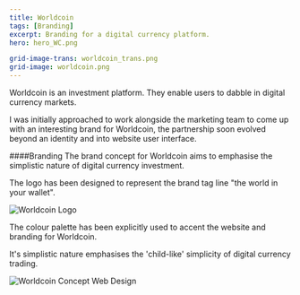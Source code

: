 ```yaml
---
title: Worldcoin
tags: [Branding]
excerpt: Branding for a digital currency platform.
hero: hero_WC.png

grid-image-trans: worldcoin_trans.png
grid-image: worldcoin.png
---
```


Worldcoin is an investment platform. They enable users to dabble in digital currency markets.

I was initially approached to work alongside the marketing team to come up with an interesting brand for Worldcoin, the partnership soon evolved beyond an identity and into website user interface.

####Branding
The brand concept for Worldcoin aims to emphasise the simplistic nature of digital currency investment.

The logo has been designed to represent the brand tag line "the world in your wallet".

![Worldcoin Logo](portfolio_img/worldcoin/worldcoin-logo.jpg)

The colour palette has been explicitly used to accent the website and branding for Worldcoin.

It's simplistic nature emphasises the 'child-like' simplicity of digital currency trading.

![Worldcoin Concept Web Design](portfolio_img/worldcoin/worldcoin-site.jpg)